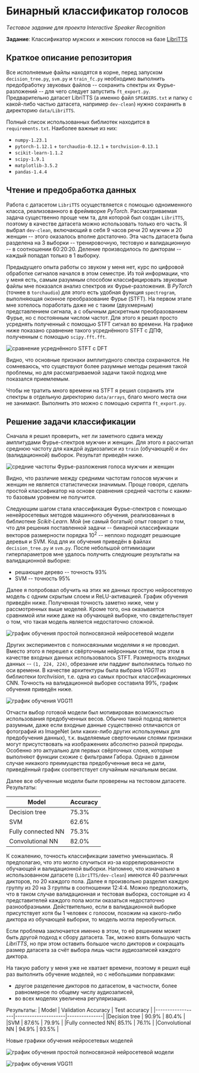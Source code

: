 # Бинарный классификатор голосов

 *Tестовое задание для проекта Interactive Speaker Recognition*

**Задание**: Классификатор мужских и женских голосов на базе [LibriTTS](https://arxiv.org/abs/1904.02882)


## Краткое описание репозитория

Все исполняемые файлы находятся в корне, перед запуском `decision_tree.py`, `svm.py` и `train_fc.py` необходимо выполнить предобработку звуковых файлов -- сохранить спектры их Фурье-разложений -- для чего следует запустить `ft_export.py`. Предварительно датасет LibriTTS (а именно файл `SPEAKERS.txt` и папку с какой-либо частью датасета, например `dev-clean`) нужно сохранить в директорию `data/LibriTTS`.

Полный список использованных библиотек находится в `requirements.txt`. Наиболее важные из них:
* `numpy-1.23.1`
* `pytorch-1.12.1` + `torchaudio-0.12.1` + `torchvision-0.13.1`
* `scikit-learn-1.1.2`
* `scipy-1.9.1`
* `matplotlib-3.5.2`
* `pandas-1.4.4`


## Чтение и предобработка данных

Работа с датасетом `LibriTTS` осуществляется с помощью одноименного класса, реализованного в фреймворке *PyTorch*.
Рассматриваемая задача существенно проще чем та, для которой был создан `LibriTTS`, поэтому в качестве датасета можно использовать только его часть.
Я выбрал `dev-clean`, включающий в себя 9 часов речи 20 мужчин и 20 женщин -- этого оказалось вполне достаточно. Эта часть датасета была разделена на 3 выборки -- тренировочную, тестовую и валидационную -- в соотношении 60:20:20. Деление производилось по дикторам -- каждый попадал только в 1 выборку.

Предыдущего опыта работы со звуком у меня нет, курс по цифровой обработке сигналов
начался в этом семестре. Из той информации, что у меня есть, самым разумным
способом классифицировать звуковые файлы мне показался анализ спектров их 
Фурье-разложения. В *PyTorch* (точнее в `torchaudio`) для этого есть удобная
функция `spectrogram`, выполняющая оконное преобразование Фурье (STFT). На первом этапе мне хотелось поработать даже не с таким (двухмерным) представлением сигнала,
а с обычным дискретным преобразованием Фурье, но с постоянным числом частот.
Для этого я решил просто усреднять полученный с помощью STFT сигнал во времени.
На графике ниже показано сравнение такого усреднённого STFT с ДПФ, полученным
с помощью `scipy.fft.fft`.

![сравнение усреднённого STFT с DFT](plots/scipy_torch_comparison.png)

Видно, что основные признаки амплитудного спектра сохранаются. Не сомневаюсь, что
существуют более разумные методы решения такой проблемы, но для рассматриваемой
задачи такой подход мне показался приемлемым.

Чтобы не тратить много времени на STFT я решил сохранить эти спектры в отдельную
директорию `data/arrays`, благо много места они не занимают. Выполнить это можно
с помощью скрипта `ft_export.py`.


## Решение задачи классификации

Сначала я решил проверить, нет ли заметного сдвига между амплитудами Фурье-спектров
мужчин и женщин. Для этого я рассчитал среднюю частоту для каждой аудиозаписи
из `train` (обучающей) и `dev` (валидационной) выборок. Результат приведён ниже.

![средние частоты Фурье-разложения голоса мужчин и женщин](plots/avg_frequencies.png)

Видно, что различие между средними частотам голосов мужчин и женщин не является
статистически значимым. Проще говоря, сделать простой классификатор на основе
сравнения средней частоты с каким-то базовым уровнем не получится.

Следующим шагом стала классификация Фурье-спектров с помощью ненейросетевых
методов машинного обучения, реализованных в библиотеке *Scikit-Learn*.
Мой (не самый богатый) опыт говорит о том, что для решения поставленной
задачи -- бинарной классификации векторов размерности порядка $10^2$ --
неплохо подходят решающие деревья и SVM. Код для их обучения приведён в файлах
`decision_tree.py` и `svm.py`. После небольшой оптимизации гиперпараметров
мне удалось получить следующие результаты на валидационной выборке:
* решающее дерево -- точность 93%
* SVM -- точность 95% 

Далее я попробовал обучить на этих же данных простую нейросетевую модель с одним
скрытым слоем и ReLU-активацией. График обучения приведён ниже. Полученная точность
заметно ниже, чем у рассмотренных выше моделей. Кроме того, она оказывается
сравнимой или ниже даже на обучающей выборке, что свидетельствует о том, что
такая модель является недостаточно сложной.

![график обучения простой полносвязной нейросетевой модели](plots/fc_model_original.png)

Других экспериментов с полносвязными моделями я не проводил. Вместо этого я перешел
к свёрточным нейронным сетям, при этом в качестве входных данных использовалось
STFT. Размерность входных данных -- `(1, 224, 224)`, обрезание или паддинг
выполнялись только по оси времени. В качестве архитектуры была выбрана *VGG11*
из библиотеки *torchvision*, т.е. одна из самых простых классификационных CNN.
Точность на валидационной выборке составила 99%, график обучения приведён ниже.

![график обучения VGG11](plots/cnn_model_original.png)

Отчасти выбор готовой модели был мотивирован возможностью использования
предобученных весов. Обычно такой подход является разумным, даже если входные
данные существенно отличаются от фотографий из ImageNet (или каких-либо других
используемых для предобучения данных), т.к. выделяемые сверточными слоями
признаки могут присутствовать на изображениях абсолютно разной природы. Особенно
это актуально для первых свёрточных слоев, которые выполняют функции схожие
с фильтрами Габора. Однако в данном случае никакого преимущества предобученные
веса не дали, приведённый график соответствует случайным начальным весам.

Далее все обученные модели были проверены на тестовом датасете. Результаты:

| Model       | Accuracy |
|-------------|----------|
|Decision tree|  75.3%   |
|SVM          |  62.6%   |
|Fully connected NN|  75.3%   |
|Convolutional NN  |  82.0%   |

К сожалению, точность классификации заметно уменьшилась. Я предполагаю, что
это могло случиться из-за коррелированности обучающей и валидационной выборки.
Напомню, что изначально в использованном датасете (`LibriTTS/dev-clean`)
имеются 40 различных дикторов, по 20 каждого пола. Далее я произвольно разделил
каждую группу из 20 на 3 группы в соотношении 12:4:4. Можно предположить, что
в таком случае валидационная и тестовая выборка, состоящие из 4 представителей
каждого пола могли оказаться недостаточно разнообразными. Действительно, если
в валидационной выборке присутствует хотя бы 1 человек с голосом, похожим
на какого-либо диктора из обучающей выборки, то модель могла переобучиться.

Если проблема заключается именно в этом, то её решением может быть другой подход
к сбору датасета. Так, можно взять большую часть *LibriTTS*, но при этом
оставить большое число дикторов и сокращать размер датасета за счёт выбора
лишь части аудиозаписей каждого диктора.

На такую работу у меня уже не хватает времени, поэтому я решил ещё раз выполнить
обучение моделей, но с небольшими поправками:
* другое разделение дикторов по датасетом, в частности, более равномерное
  по общему числу аудиозаписей,
* во всех моделях увеличена регуляризация.

Результаты:
| Model            | Validation Accuracy | Test accuracy |
|------------------|---------------------|---------------|
|Decision tree     |        90.9%        |     80.4%     |
|SVM               |        87.6%        |     79.9%     |
|Fully connected NN|        85.1%        |     76.1%     |
|Convolutional NN  |        94.9%        |     93.5%     |

Новые графики обучения нейросетевых моделей

![график обучения простой полносвязной нейросетевой модели](plots/fc_model.png)

![график обучения VGG11](plots/cnn_model.png)

